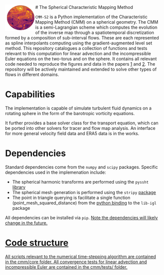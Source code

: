 <img align="left" height="85" width="98" src="./docs/assets/cmm-s2_logo.png">
# The Spherical Characteristic Mapping Method

`CMM-S2` is a Python implementation of the Characteristic Mapping Method (CMM) on a spherical geometry. The CMM is a semi-Lagrangian scheme which computes the evolution of the inverse map through a spatiotemporal discretization formed by a composition of sub-interval flows. These are each represented as spline interpolants computing using the gradient-augmented level set method. This repository catalogues a collection of functions and tests relevant to this computation for linear advection and the incompressible Euler equations on the two-torus and on the sphere. It contains all relevant code needed to reproduce the figures and data in the papers [1](https://www.sciencedirect.com/science/article/pii/S0021999122009688?casa_token=XLpApKjiy_wAAAAA:d0pBJ0JlQfz7WpwiINySp_ceZF8ECV9v8xHKZ9PWz3QP7bKiyutZBS1HfOcpuk8L5_JQXCtD3g) and [2](https://arxiv.org/pdf/2302.01205.pdf). The repository will be actively maintained and extended to solve other types of flows in different domains.

# Capabilities

The implementation is capable of simulate turbulent fluid dynamics on a rotating sphere in the form of the barotropic vorticity equations.


It further provides a base solver class for the transport equation, which can be ported into other solvers for tracer and flow map analysis. An interface for more general velocity field data and ERA5 data is in the works. 




# Dependencies
Standard dependencies come from the `numpy` and `scipy` packages. Specific dependencies used in the implemenation include:

- The spherical harmonic transforms are performed using the `pyssht` [library](https://pypi.org/project/pyssht/)
- The spherical mesh generation is performed using the `stripy` [package](https://pypi.org/project/stripy/)
- The point in triangle querying is facilitate a single function (point_mesh_squared_distance) from the [python binding](https://libigl.github.io/libigl-python-bindings/) to the `lib-igl` package

All dependencies can be installed via `pip`. <u> Note <u> the dependencies will likely change in the future. 

# Code structure

All scripts relevant to the numerical time-stepping algorithm are contained in the cmm/core folder. All convergence tests for linear advection and incompressible Euler are contained in the cmm/tests/ folder. 
